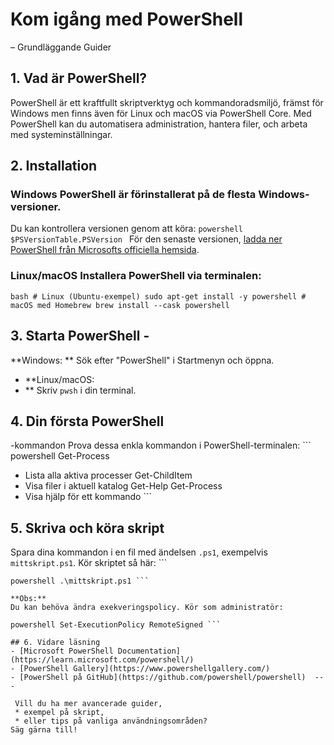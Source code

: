 # Kom igång med PowerShell 
– Grundläggande Guider
## 1. Vad är PowerShell? 
PowerShell är ett kraftfullt skriptverktyg och kommandoradsmiljö, främst för Windows men finns även för Linux och macOS via PowerShell Core. Med PowerShell kan du automatisera administration, hantera filer, och arbeta med systeminställningar. 

## 2. Installation 
### Windows PowerShell är förinstallerat på de flesta Windows-versioner. 
Du kan kontrollera versionen genom att köra: ```powershell $PSVersionTable.PSVersion ``` För den senaste versionen, [ladda ner PowerShell från Microsofts officiella hemsida](https://docs.microsoft.com/powershell/).

### Linux/macOS Installera PowerShell via terminalen: 
```bash # Linux (Ubuntu-exempel) sudo apt-get install -y powershell # macOS med Homebrew brew install --cask powershell ``` 

## 3. Starta PowerShell - 
**Windows:
** Sök efter "PowerShell" i Startmenyn och öppna. 

- **Linux/macOS:
- ** Skriv `pwsh` i din terminal. 

## 4. Din första PowerShell
-kommandon 
Prova dessa enkla kommandon i PowerShell-terminalen: ```
powershell Get-Process 
* Lista alla aktiva processer Get-ChildItem
* Visa filer i aktuell katalog Get-Help Get-Process
* Visa hjälp för ett kommando ``` 

## 5. Skriva och köra skript 
Spara dina kommandon i en fil med ändelsen `.ps1`, exempelvis `mittskript.ps1`. Kör skriptet så här: ```
```
powershell .\mittskript.ps1 ``` 

**Obs:**
Du kan behöva ändra exekveringspolicy. Kör som administratör: 

powershell Set-ExecutionPolicy RemoteSigned ``` 

## 6. Vidare läsning
- [Microsoft PowerShell Documentation](https://learn.microsoft.com/powershell/)
- [PowerShell Gallery](https://www.powershellgallery.com/)
- [PowerShell på GitHub](https://github.com/powershell/powershell)  ---

 Vill du ha mer avancerade guider,
 * exempel på skript,
 * eller tips på vanliga användningsområden?
Säg gärna till!
